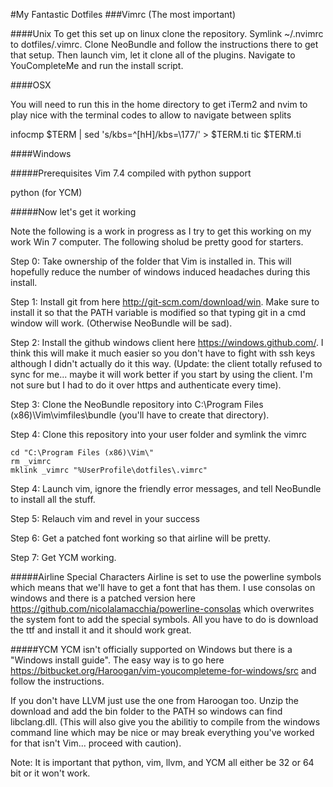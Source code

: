 #My Fantastic Dotfiles
###Vimrc (The most important)

####Unix
To get this set up on linux clone the repository. Symlink ~/.nvimrc to dotfiles/.vimrc. Clone NeoBundle and follow the instructions there to get that setup. Then launch vim, let it clone all of the plugins. Navigate to YouCompleteMe and run the install script.

####OSX

You will need to run this in the home directory to get iTerm2 and nvim to play nice with the terminal codes to allow <C-h> to navigate between splits

infocmp $TERM | sed 's/kbs=^[hH]/kbs=\\177/' > $TERM.ti
tic $TERM.ti


####Windows

#####Prerequisites
Vim 7.4 compiled with python support

python (for YCM)

#####Now let's get it working

Note the following is a work in progress as I try to get this working on my work Win 7 computer. The following sholud be pretty good for starters.

Step 0: Take ownership of the folder that Vim is installed in. This will hopefully reduce the number of windows induced headaches during this install.

Step 1: Install git from here http://git-scm.com/download/win. Make sure to install it so that the PATH variable is modified so that typing git in a cmd window will work. (Otherwise NeoBundle will be sad).

Step 2: Install the github windows client here https://windows.github.com/. I think this will make it much easier so you don't have to fight with ssh keys although I didn't actually do it this way. (Update: the client totally refused to sync for me... maybe it will work better if you start by using the client. I'm not sure but I had to do it over https and authenticate every time).

Step 3: Clone the NeoBundle repository into C:\Program Files (x86)\Vim\vimfiles\bundle (you'll have to create that directory).

Step 4: Clone this repository into your user folder and symlink the vimrc
```
cd "C:\Program Files (x86)\Vim\"
rm _vimrc
mklink _vimrc "%UserProfile\dotfiles\.vimrc"
```

Step 4: Launch vim, ignore the friendly error messages, and tell NeoBundle to install all the stuff.

Step 5: Relauch vim and revel in your success

Step 6: Get a patched font working so that airline will be pretty.

Step 7: Get YCM working.

#####Airline Special Characters
Airline is set to use the powerline symbols which means that we'll have to get a font that has them. I use consolas on windows and there is a patched version here https://github.com/nicolalamacchia/powerline-consolas which overwrites the system font to add the special symbols. All you have to do is download the ttf and install it and it should work great.

#####YCM
YCM isn't officially supported on Windows but there is a "Windows install guide". The easy way is to go here https://bitbucket.org/Haroogan/vim-youcompleteme-for-windows/src and follow the instructions.

If you don't have LLVM just use the one from Haroogan too. Unzip the download and add the bin folder to the PATH so windows can find libclang.dll. (This will also give you the abilitiy to compile from the windows command line which may be nice or may break everything you've worked for that isn't Vim... proceed with caution).

Note: It is important that python, vim, llvm, and YCM all either be 32 or 64 bit or it won't work.
